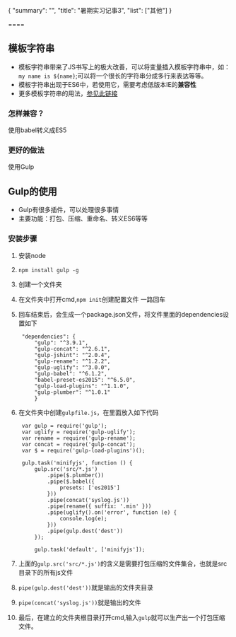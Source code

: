 
{
    "summary": "",
    "title": "暑期实习记事3",
    "list": ["其他"]
}

====


## 模板字符串
- 模板字符串带来了JS书写上的极大改善，可以将变量插入模板字符串中，如：` my name is ${name} `;可以将一个很长的字符串分成多行来表达等等。
- 模板字符串出现于ES6中，若使用它，需要考虑低版本IE的**兼容性**
- 更多模板字符串的用法，[参见此链接](https://developer.mozilla.org/zh-CN/docs/Web/JavaScript/Reference/template_strings)

### 怎样兼容？
使用babel转义成ES5

### 更好的做法
使用Gulp

## Gulp的使用
- Gulp有很多插件，可以处理很多事情
- 主要功能：打包、压缩、重命名、转义ES6等等

### 安装步骤
1. 安装node
2. `npm install gulp -g`
3. 创建一个文件夹
4. 在文件夹中打开cmd,`npm init`创建配置文件 一路回车
5. 回车结束后，会生成一个package.json文件，将文件里面的dependencies设置如下

		"dependencies": {
		    "gulp": "^3.9.1",
		    "gulp-concat": "^2.6.1",
		    "gulp-jshint": "^2.0.4",
		    "gulp-rename": "^1.2.2",
		    "gulp-uglify": "^3.0.0",
		    "gulp-babel": "^6.1.2",
		    "babel-preset-es2015": "^6.5.0",
		    "gulp-load-plugins": "^1.1.0",
		    "gulp-plumber": "^1.0.1"
			}



6. 在文件夹中创建`gulpfile.js`，在里面放入如下代码

	
		var gulp = require('gulp');
		var uglify = require('gulp-uglify');
		var rename = require('gulp-rename');
		var concat = require('gulp-concat');
		var $ = require('gulp-load-plugins')();
		
		gulp.task('minifyjs', function () {
		    gulp.src('src/*.js')
		        .pipe($.plumber())
		        .pipe($.babel({
		            presets: ['es2015']
		        }))
		        .pipe(concat('syslog.js'))
		        .pipe(rename({ suffix: '.min' }))
		        .pipe(uglify().on('error', function (e) {
		            console.log(e);
		        }))
		        .pipe(gulp.dest('dest'))
			});
			
			gulp.task('default', ['minifyjs']);
	
7. 上面的`gulp.src('src/*.js')`的含义是需要打包压缩的文件集合，也就是src目录下的所有js文件
8. `pipe(gulp.dest('dest'))`就是输出的文件夹目录
9. `pipe(concat('syslog.js'))`就是输出的文件

10. 最后，在建立的文件夹根目录打开cmd,输入`gulp`就可以生产出一个打包压缩文件。

